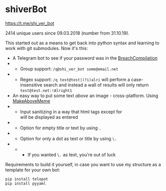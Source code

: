 # shiverBot

https://t.me/shi_ver_bot

2414 unique users since 09.03.2018 (number from 31.10.19).

This started out as a means to get back into python syntax and learning to work with git submodules. Now it's this:
* A Telegram bot to see if your password was in the [BreachCompilation](https://www.reddit.com/r/netsec/comments/7kqpx9/recent_14_billion_password_breach_compilation_as/)
* * Group support: `/q@shi_ver_bot some@email.net`
* * Regex support: `/q test@test|(?i)alri` will perform a case-insensitive search and instead a wall of results will only return `test@test.net:!Alright1`
* An easy way to put some text _above_ an image - cross-platform. Using [MakeAboveMeme](https://github.com/lucidBrot/MakeAboveMeme)
* * Input sanitizing in a way that html tags except for <br> will be displayed as entered
* * Option for empty title or text by using `.`
* * Option for only a dot as text or title by using `\.`
* * * If you wanted `\.` as text, you're out of luck

Requirements to build it yourself, in case you want to use my structure as a template for your own bot:
```
pip install telepot
pip install pyyaml
```
